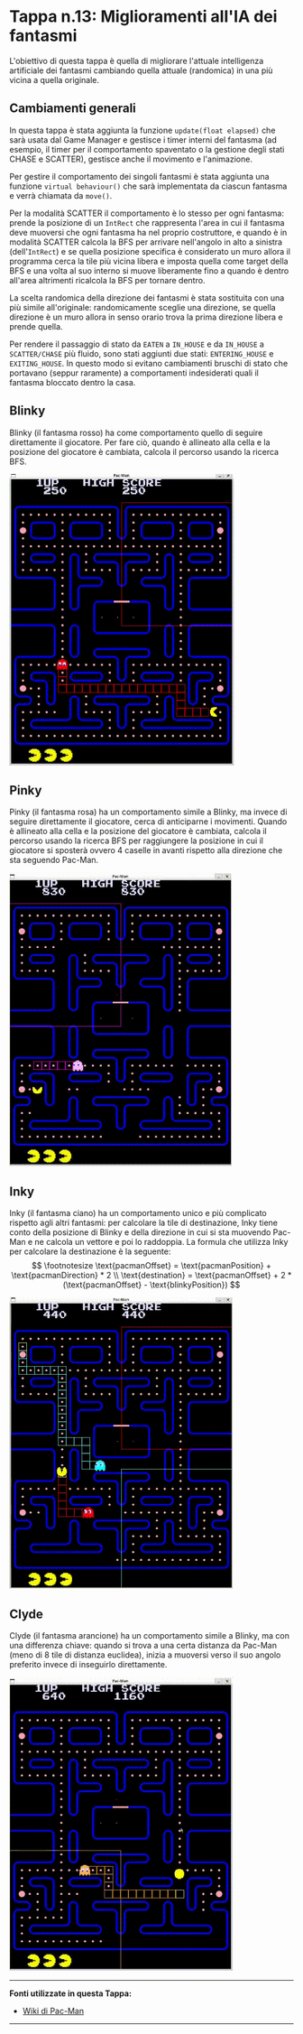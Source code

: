 # Tappa n.13: Miglioramenti all'IA dei fantasmi
L'obiettivo di questa tappa è quella di migliorare l'attuale intelligenza artificiale dei fantasmi cambiando quella attuale (randomica) in una più vicina a quella originale.

## Cambiamenti generali
In questa tappa è stata aggiunta la funzione `update(float elapsed)` che sarà usata dal Game Manager e gestisce i timer interni del fantasma (ad esempio, il timer per il comportamento spaventato o la gestione degli stati CHASE e SCATTER), gestisce anche il movimento e l'animazione.

Per gestire il comportamento dei singoli fantasmi è stata aggiunta una funzione `virtual behaviour()` che sarà implementata da ciascun fantasma e verrà chiamata da `move()`.

Per la modalità SCATTER il comportamento è lo stesso per ogni fantasma: prende la posizione di un `IntRect` che rappresenta l'area in cui il fantasma deve muoversi che ogni fantasma ha nel proprio costruttore, e quando è in modalità SCATTER calcola la BFS per arrivare nell'angolo in alto a sinistra (dell'`IntRect`) e se quella posizione specifica è considerato un muro allora il programma cerca la tile più vicina libera e imposta quella come target della BFS e una volta al suo interno si muove liberamente fino a quando è dentro all'area altrimenti ricalcola la BFS per tornare dentro.

La scelta randomica della direzione dei fantasmi è stata sostituita con una più simile all'originale: randomicamente sceglie una direzione, se quella direzione è un muro allora in senso orario trova la prima direzione libera e prende quella.

Per rendere il passaggio di stato da `EATEN` a `IN_HOUSE` e da `IN_HOUSE` a `SCATTER/CHASE` più fluido, sono stati aggiunti due stati: `ENTERING_HOUSE` e `EXITING_HOUSE`. In questo modo si evitano cambiamenti bruschi di stato che portavano (seppur raramente) a comportamenti indesiderati quali il fantasma bloccato dentro la casa.

## Blinky
Blinky (il fantasma rosso) ha come comportamento quello di seguire direttamente il giocatore. Per fare ciò, quando è allineato alla cella e la posizione del giocatore è cambiata, calcola il percorso usando la ricerca BFS.

![Blinky Behaviour](images/blinky-behaviour.gif)

## Pinky
Pinky (il fantasma rosa) ha un comportamento simile a Blinky, ma invece di seguire direttamente il giocatore, cerca di anticiparne i movimenti. Quando è allineato alla cella e la posizione del giocatore è cambiata, calcola il percorso usando la ricerca BFS per raggiungere la posizione in cui il giocatore si sposterà ovvero 4 caselle in avanti rispetto alla direzione che sta seguendo Pac-Man.

![Pinky Behaviour](images/pinky-behaviour.gif)

## Inky
Inky (il fantasma ciano) ha un comportamento unico e più complicato rispetto agli altri fantasmi: per calcolare la tile di destinazione, Inky tiene conto della posizione di Blinky e della direzione in cui si sta muovendo Pac-Man e ne calcola un vettore e poi lo raddoppia. La formula che utilizza Inky per calcolare la destinazione è la seguente:
$$
\footnotesize
\text{pacmanOffset} = \text{pacmanPosition} + \text{pacmanDirection} * 2 \\
\text{destination} = \text{pacmanOffset} + 2 * (\text{pacmanOffset} - \text{blinkyPosition})
$$

![Inky Behaviour](images/inky-behaviour.gif)

## Clyde
Clyde (il fantasma arancione) ha un comportamento simile a Blinky, ma con una differenza chiave: quando si trova a una certa distanza da Pac-Man (meno di 8 tile di distanza euclidea), inizia a muoversi verso il suo angolo preferito invece di inseguirlo direttamente.

![Clyde Behaviour](images/clyde-behaviour.gif)

---
**Fonti utilizzate in questa Tappa:**
* [Wiki di Pac-Man](https://pacman.holenet.info/)
---
